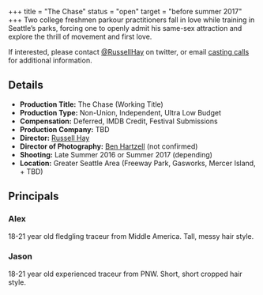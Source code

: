 +++
title = "The Chase"
status = "open"
target = "before summer 2017"
+++
Two college freshmen parkour practitioners fall in love while training
in Seattle’s parks, forcing one to openly admit his same-sex attraction
and explore the thrill of movement and first love.

If interested, please contact [@RussellHay](http:/twitter.com/RussellHay) on twitter, or
email [casting calls](mailto:thechaseshortfilm@gmail.com) for additional information.

## Details

* **Production Title:** The Chase (Working Title)
* **Production Type:** Non-Union, Independent, Ultra Low Budget
* **Compensation:** Deferred, IMDB Credit, Festival Submissions
* **Production Company:** TBD
* **Director:** [Russell Hay](http://russellhay.com/filmcv)
* **Director of Photography:** [Ben Hartzell](http://www.benhartzell.net/) (not confirmed)
* **Shooting:** Late Summer 2016 or Summer 2017 (depending)
* **Location:** Greater Seattle Area (Freeway Park, Gasworks, Mercer Island, + TBD)

## Principals

### Alex
18-21 year old fledgling traceur from Middle America.  Tall, messy hair style.

### Jason
18-21 year old experienced traceur from PNW.  Short, short cropped hair style.
